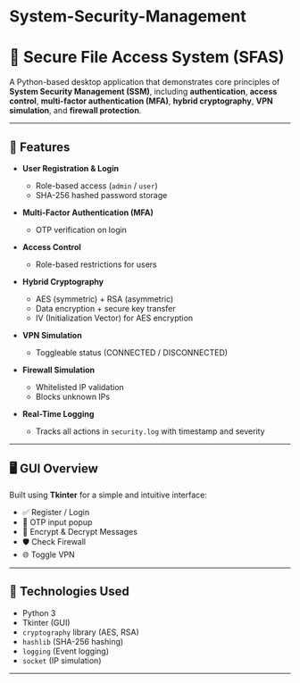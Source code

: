 # System-Security-Management

# 🔐 Secure File Access System (SFAS)

A Python-based desktop application that demonstrates core principles of **System Security Management (SSM)**, including **authentication**, **access control**, **multi-factor authentication (MFA)**, **hybrid cryptography**, **VPN simulation**, and **firewall protection**.

---

## 📌 Features

- **User Registration & Login**
  - Role-based access (`admin` / `user`)
  - SHA-256 hashed password storage

- **Multi-Factor Authentication (MFA)**
  - OTP verification on login

- **Access Control**
  - Role-based restrictions for users

- **Hybrid Cryptography**
  - AES (symmetric) + RSA (asymmetric)
  - Data encryption + secure key transfer
  - IV (Initialization Vector) for AES encryption

- **VPN Simulation**
  - Toggleable status (CONNECTED / DISCONNECTED)

- **Firewall Simulation**
  - Whitelisted IP validation
  - Blocks unknown IPs

- **Real-Time Logging**
  - Tracks all actions in `security.log` with timestamp and severity

---

## 🖥️ GUI Overview

Built using **Tkinter** for a simple and intuitive interface:

- ✅ Register / Login
- 🔑 OTP input popup
- 🔐 Encrypt & Decrypt Messages
- 🛡️ Check Firewall
- 🌐 Toggle VPN

---

## 🔧 Technologies Used

- Python 3
- Tkinter (GUI)
- `cryptography` library (AES, RSA)
- `hashlib` (SHA-256 hashing)
- `logging` (Event logging)
- `socket` (IP simulation)

---




